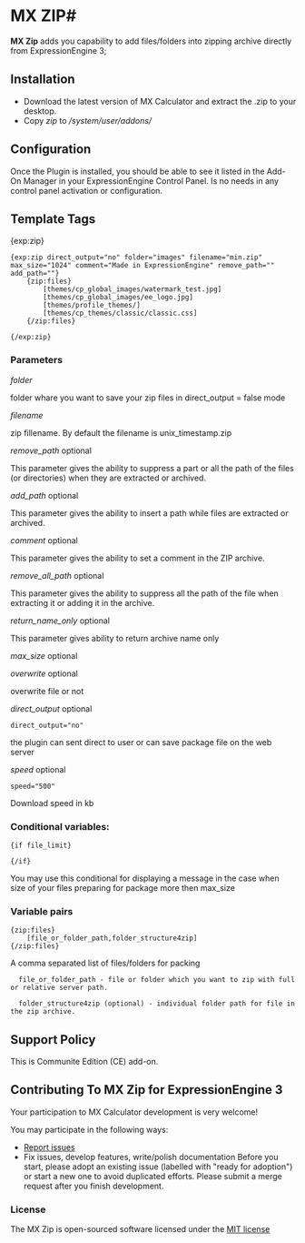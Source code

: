 # MX ZIP#

**MX Zip** adds you capability to add files/folders into zipping archive directly from ExpressionEngine 3;

## Installation
* Download the latest version of MX Calculator and extract the .zip to your desktop.
* Copy *zip* to */system/user/addons/*

## Configuration
Once the Plugin is installed, you should be able to see it listed in the Add-On Manager in your ExpressionEngine Control Panel. Is no needs in any control panel activation or configuration.

## Template Tags
{exp:zip}

	{exp:zip direct_output="no" folder="images" filename="min.zip" max_size="1024" comment="Made in ExpressionEngine" remove_path="" add_path=""}
	    {zip:files}
	        [themes/cp_global_images/watermark_test.jpg]
	        [themes/cp_global_images/ee_logo.jpg]
	        [themes/profile_themes/]
	        [themes/cp_themes/classic/classic.css]
	    {/zip:files}
	
	{/exp:zip} 

### Parameters

*folder*

folder whare you want to save your zip files in direct_output = false mode

*filename*

zip fillename. By default the filename is unix_timestamp.zip

*remove_path* optional

This parameter gives the ability to suppress a part or all the path of the files (or directories) when they are extracted or archived.

*add_path* optional

This parameter gives the ability to insert a path while files are extracted or archived.

*comment* optional

This parameter gives the ability to set a comment in the ZIP archive.

*remove_all_path* optional

This parameter gives the ability to suppress all the path of the file when extracting it or adding it in the archive.

*return_name_only* optional

This parameter gives ability to return archive name only

*max_size* optional 

*overwrite* optional

overwrite file or not

*direct_output* optional

	direct_output="no" 

the plugin can sent direct to user or can save package file on the web server

*speed* optional

	speed="500" 
	
Download speed in kb

### Conditional variables:
	{if file_limit}
	
	{/if}

You may use this conditional for displaying a message in the case when size of your files preparing for package more then max_size


### Variable pairs

	{zip:files}
		[file_or_folder_path,folder_structure4zip]
	{/zip:files}
	
A comma separated list of files/folders for packing

      file_or_folder_path - file or folder which you want to zip with full or relative server path.

      folder_structure4zip (optional) - individual folder path for file in the zip archive.

## Support Policy
This is Communite Edition (CE) add-on.

## Contributing To MX Zip for ExpressionEngine 3

Your participation to MX Calculator development is very welcome!

You may participate in the following ways:

* [Report issues](https://github.com/MaxLazar/mx-zip-ee3/issues)
* Fix issues, develop features, write/polish documentation
Before you start, please adopt an existing issue (labelled with "ready for adoption") or start a new one to avoid duplicated efforts.
Please submit a merge request after you finish development.


### License

The MX Zip is open-sourced software licensed under the [MIT license](http://opensource.org/licenses/MIT)